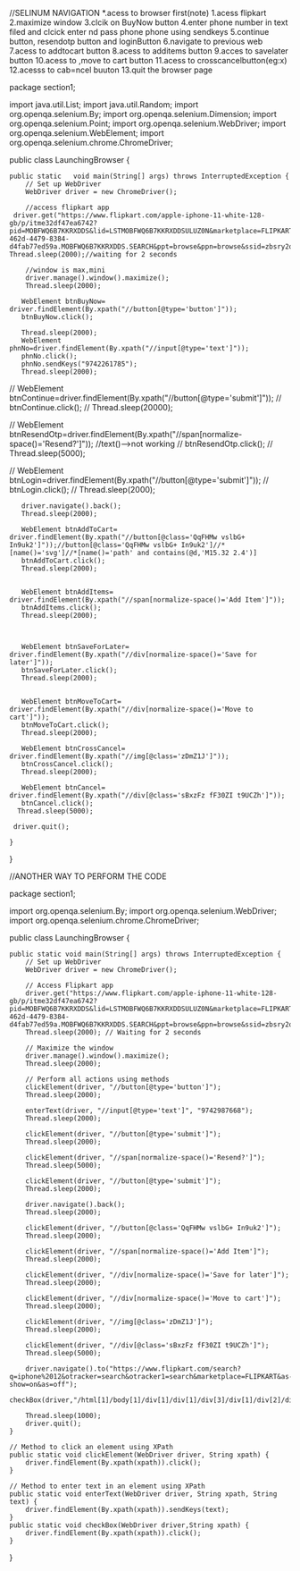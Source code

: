 //SELINUM NAVIGATION
*.acess to browser first(note)
1.acess flipkart
2.maximize window
3.clcik on BuyNow button
4.enter phone number in text filed and clcick enter nd pass phone phone using sendkeys
5.continue button, resendotp button and loginButton
6.navigate to previous web
7.acess to addtocart button
8.acess to additems button
9.acces to savelater button
10.acess to ,move to cart button
11.acess to crosscancelbutton(eg:x)
12.acesss to cab=ncel buuton 
13.quit the browser page


package section1;

import java.util.List;
import java.util.Random;
import org.openqa.selenium.By;
import org.openqa.selenium.Dimension;
import org.openqa.selenium.Point;
import org.openqa.selenium.WebDriver;
import org.openqa.selenium.WebElement;
import org.openqa.selenium.chrome.ChromeDriver;

public class LaunchingBrowser {

    public static   void main(String[] args) throws InterruptedException {
        // Set up WebDriver
        WebDriver driver = new ChromeDriver();
        
        //access flipkart app
     driver.get("https://www.flipkart.com/apple-iphone-11-white-128-gb/p/itme32df47ea6742?pid=MOBFWQ6B7KKRXDDS&lid=LSTMOBFWQ6B7KKRXDDSULUZ0N&marketplace=FLIPKART&q=iphone+11&store=tyy%2F4io&srno=s_1_1&otracker=search&otracker1=search&fm=organic&iid=c79ff4cc-462d-4479-8384-d4fab77ed59a.MOBFWQ6B7KKRXDDS.SEARCH&ppt=browse&ppn=browse&ssid=zbsry2oc000000001723708578757&qH=f6cdfdaa9f3c23f3");
    Thread.sleep(2000);//waiting for 2 seconds
    
        //window is max,mini
        driver.manage().window().maximize();
        Thread.sleep(2000);
      
       WebElement btnBuyNow= driver.findElement(By.xpath("//button[@type='button']"));
       btnBuyNow.click();
        
       Thread.sleep(2000);
       WebElement phnNo=driver.findElement(By.xpath("//input[@type='text']"));
       phnNo.click();
       phnNo.sendKeys("9742261785");
       Thread.sleep(2000);
       
   //    WebElement btnContinue=driver.findElement(By.xpath("//button[@type='submit']"));
  //     btnContinue.click();
  //     Thread.sleep(20000);
       
  //    WebElement btnResendOtp=driver.findElement(By.xpath("//span[normalize-space()='Resend?']")); //text()-->not working
  //    btnResendOtp.click();
  //   Thread.sleep(5000);
       
  //     WebElement btnLogin=driver.findElement(By.xpath("//button[@type='submit']"));
  //     btnLogin.click();
   //    Thread.sleep(2000);
       
       driver.navigate().back();
       Thread.sleep(2000);
       
       WebElement btnAddToCart= driver.findElement(By.xpath("//button[@class='QqFHMw vslbG+ In9uk2']"));//button[@class='QqFHMw vslbG+ In9uk2']//*[name()='svg']//*[name()='path' and contains(@d,'M15.32 2.4')]
       btnAddToCart.click();
       Thread.sleep(2000);
       
   
       WebElement btnAddItems= driver.findElement(By.xpath("//span[normalize-space()='Add Item']"));
       btnAddItems.click();
       Thread.sleep(2000);
       
     
       
       WebElement btnSaveForLater= driver.findElement(By.xpath("//div[normalize-space()='Save for later']"));
       btnSaveForLater.click();
       Thread.sleep(2000);
     
       
       WebElement btnMoveToCart= driver.findElement(By.xpath("//div[normalize-space()='Move to cart']"));
       btnMoveToCart.click();
       Thread.sleep(2000);
       
       WebElement btnCrossCancel= driver.findElement(By.xpath("//img[@class='zDmZ1J']"));
       btnCrossCancel.click();
       Thread.sleep(2000);
       
       WebElement btnCancel= driver.findElement(By.xpath("//div[@class='sBxzFz fF30ZI t9UCZh']"));
       btnCancel.click();
      Thread.sleep(5000);
     
     driver.quit();
 
    }
}

//ANOTHER WAY  TO PERFORM THE CODE

package section1;

import org.openqa.selenium.By;
import org.openqa.selenium.WebDriver;
import org.openqa.selenium.chrome.ChromeDriver;

public class LaunchingBrowser {

    public static void main(String[] args) throws InterruptedException {
        // Set up WebDriver
        WebDriver driver = new ChromeDriver();

        // Access Flipkart app
        driver.get("https://www.flipkart.com/apple-iphone-11-white-128-gb/p/itme32df47ea6742?pid=MOBFWQ6B7KKRXDDS&lid=LSTMOBFWQ6B7KKRXDDSULUZ0N&marketplace=FLIPKART&q=iphone+11&store=tyy%2F4io&srno=s_1_1&otracker=search&otracker1=search&fm=organic&iid=c79ff4cc-462d-4479-8384-d4fab77ed59a.MOBFWQ6B7KKRXDDS.SEARCH&ppt=browse&ppn=browse&ssid=zbsry2oc000000001723708578757&qH=f6cdfdaa9f3c23f3");
        Thread.sleep(2000); // Waiting for 2 seconds

        // Maximize the window
        driver.manage().window().maximize();
        Thread.sleep(2000);

        // Perform all actions using methods
        clickElement(driver, "//button[@type='button']");
        Thread.sleep(2000);

        enterText(driver, "//input[@type='text']", "9742987668");
        Thread.sleep(2000);

        clickElement(driver, "//button[@type='submit']");
        Thread.sleep(2000);

        clickElement(driver, "//span[normalize-space()='Resend?']");
        Thread.sleep(5000);

        clickElement(driver, "//button[@type='submit']");
        Thread.sleep(2000);

        driver.navigate().back();
        Thread.sleep(2000);

        clickElement(driver, "//button[@class='QqFHMw vslbG+ In9uk2']");
        Thread.sleep(2000);

        clickElement(driver, "//span[normalize-space()='Add Item']");
        Thread.sleep(2000);

        clickElement(driver, "//div[normalize-space()='Save for later']");
        Thread.sleep(2000);

        clickElement(driver, "//div[normalize-space()='Move to cart']");
        Thread.sleep(2000);

        clickElement(driver, "//img[@class='zDmZ1J']");
        Thread.sleep(2000);

        clickElement(driver, "//div[@class='sBxzFz fF30ZI t9UCZh']");
        Thread.sleep(5000);
        
        driver.navigate().to("https://www.flipkart.com/search?q=iphone%2012&otracker=search&otracker1=search&marketplace=FLIPKART&as-show=on&as=off");
        checkBox(driver,"/html[1]/body[1]/div[1]/div[1]/div[3]/div[1]/div[2]/div[2]/div[1]/div[1]/div[1]/a[1]/div[1]/div[2]/div[1]/span[1]/label[1]/div[1]");

        Thread.sleep(1000);
        driver.quit();
    }

    // Method to click an element using XPath
    public static void clickElement(WebDriver driver, String xpath) {
        driver.findElement(By.xpath(xpath)).click();
    }

    // Method to enter text in an element using XPath
    public static void enterText(WebDriver driver, String xpath, String text) {
        driver.findElement(By.xpath(xpath)).sendKeys(text);
    }
    public static void checkBox(WebDriver driver,String xpath) {
    	driver.findElement(By.xpath(xpath)).click();
    }
}

